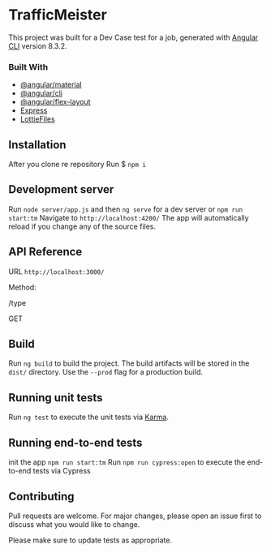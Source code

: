 # TrafficMeister

This project was built for a Dev Case test for a job,
generated with [Angular CLI](https://github.com/angular/angular-cli) version 8.3.2.

### Built With

* [@angular/material](https://material.angular.io/)
* [@angular/cli](https://angular.io/)
* [@angular/flex-layout](https://github.com/angular/flex-layout)
* [Express](https://expressjs.com)
* [LottieFiles](https://lottiefiles.com/)

## Installation

After you clone re repository
Run $ `npm i`

## Development server

Run `node server/app.js` and then `ng serve` for a dev server or `npm run start:tm`
Navigate to `http://localhost:4200/` The app will automatically reload if you change any of the source files.

## API Reference

URL `http://localhost:3000/`

Method:

/type

GET 



## Build

Run `ng build` to build the project. The build artifacts will be stored in the `dist/` directory. Use the `--prod` flag for a production build.

## Running unit tests

Run `ng test` to execute the unit tests via [Karma](https://karma-runner.github.io).

## Running end-to-end tests
init the app `npm run start:tm`
Run `npm run cypress:open` to execute the end-to-end tests via Cypress

## Contributing
Pull requests are welcome. For major changes, please open an issue first to discuss what you would like to change.

Please make sure to update tests as appropriate.
